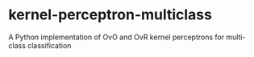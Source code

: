 # kernel-perceptron-multiclass
A Python implementation of OvO and OvR kernel perceptrons for multi-class classification
